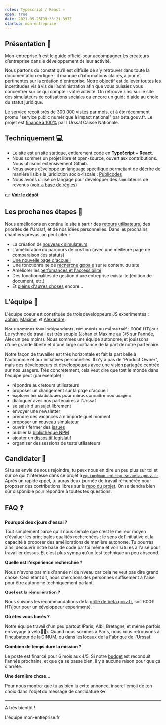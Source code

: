 ```yaml
---
roles: Typescript / React ⚛️
open: true
date: 2021-05-25T09:33:21.397Z
startup: mon-entreprise
---
```

## Présentation 📯

Mon-entreprise.fr est le guide officiel pour accompagner les créateurs d’entreprise dans le développement de leur activité.

Nous partons du constat qu’il est difficile de s’y retrouver dans toute la documentation en ligne : il manque d'informations claires, à jour et pertinentes sur la création d'entreprise. Notre objectif est de lever toutes les incertitudes vis à vis de l’administration afin que vous puissiez vous concentrer sur ce qui compte : votre activité. On retrouve ainsi sur le site des simulateurs de cotisations sociales ou encore un guide d'aide au choix du statut juridique.

Le service reçoit près de [300 000 visites par mois](https://mon-entreprise.fr/stats), et à été récemment promu "service public numérique à impact national" par beta.gouv.fr. Le projet est [financé à 100%](https://mon-entreprise.fr/budget) par l'Urssaf Caisse Nationale. 

## Techniquement 💻

* Le site est un site statique, entièrement codé en **TypeScript + React**. 
* Nous sommes un projet libre et open-source, ouvert aux contributions. Nous utilisons extensivement Github.
* Nous avons développé un language spécifique permettant de décrire de manière lisible la juridiction socio-fiscale : [Publicodes](https://publi.codes)
* Nous avons utilisé ce langage pour développer des simulateurs de revenus ([voir la base de règles](https://github.com/betagouv/mon-entreprise/tree/master/modele-social))

[👉](https://emojipedia.org/backhand-index-pointing-right/) **[Voir le dépôt](https://github.com/betagouv/mon-entreprise/)**

## Les prochaines étapes 🎯

Nous améliorions en continu le site à partir des [retours utilisateurs](https://mon-entreprise.fr/stats#demandes-utilisateurs), des priorités de l'Urssaf, et de nos idées personnelles. Dans les prochains chantiers prévus, on peut citer : 

* La création de [nouveaux simulateurs](https://https://github.com/betagouv/mon-entreprise/projects/5)
* L'amélioration du parcours de création (avec une meilleure page de comparaison des statuts)
* [Une nouvelle page d'accueil](https://github.com/betagouv/mon-entreprise/issues/1575)
* Une fonctionnalité de [recherche globale](https://github.com/betagouv/mon-entreprise/issues/769) sur le contenu du site
* Améliorer les [perfomances et l'accessibilité](https://lighthouse-dot-webdotdevsite.appspot.com//lh/html?url=https%3A%2F%2Fmon-entreprise.fr%2Fsimulateurs%2Fsalaire-brut-net)
* Des fonctionnalités de gestion d'une entreprise existante (édition de document, etc.)
* Et [pleins d'autres choses](https://github.com/betagouv/mon-entreprise/issues) encore... 

## L'équipe 👥

L'équipe coeur est constituée de trois developpeurs JS experimentés : [Johan](https://github.com/johangirod), [Maxime](https://github.com/mquandalle), et [Alexandre](https://github.com/lajarre). 

Nous sommes tous indépendants, rémunérés au mếme tarif : 600€ HT/jour. Le rythme de travail est très souple (Johan et Maxime au 3/5 sur l'année, Alex un peu moins). Nous sommes une équipe autonome, et jouissons d'une grande liberté et d'une large confiance de la part de notre partenaire.

Notre façon de travailler est très horizontale et fait la part belle à l'autonomie et aux initiatives personnelles. Il n'y a pas de "Product Owner", mais des développeurs et développeuses avec une vision partagée centrée sur nos usagers. Très concrètement, cela veut dire que tout le monde dans l'équipe peut (par exemple) : 

* répondre aux retours utilisateurs 
* proposer un changement sur la page d'accueil
* explorer les statistiques pour mieux connaître nos usagers
* dialoguer avec nos partenaires à l'Urssaf
* se saisir d'un sujet librement
* envoyer une newsletter
* prendre des vacances à n'importe quel moment
* proposer un nouveau simulateur
* ouvrir / fermer des [issues](https://github.com/betagouv/mon-entreprise/issues)
* publier la [bibliothèque NPM](https://https://github.com/betagouv/publicodes)
* ajouter un [dispositif legislatif](https://github.com/betagouv/mon-entreprise/issues/714) 
* organiser des sessions de tests utilisateurs

## Candidater 💌

Si tu as envie de nous rejoindre, tu peux nous en dire un peu plus sur toi et sur ce qui t'interesse dans ce projet à [`equipe@mon-entreprise.beta.gouv.fr`](mailto:equipe@mon-entreprise.beta.gouv.fr). Après un rapide appel, tu auras deux journée de travail rémunérée pour proposer des contributions libres sur le [repo du projet](https://github.com/betagouv/mon-entreprise). On se tiendra bien sûr disponible pour répondre à toutes tes questions.

## FAQ ❓

**Pourquoi deux jours d'essai ?**

Tout simplement parce qu'il nous semble que c'est le meilleur moyen d'évaluer les principales qualités recherchées : le sens de l'initiative et la capacité à proposer des améliorations de manière autonome. Tu pourras ainsi découvrir notre base de code par toi même et voir si tu es à l'aise pour travailler dessus. Et c'est plus sympa qu'un test technique un peu abscond.

**Quelle est l'experience recherchée ?**

Nous n'avons pas mis d'année ni de niveau car cela ne veut pas dire grand chose. Ceci étant dit, nous cherchons des personnes suffisement à l'aise pour être autonome techniquement parlant. 

**Quel est la rémunération ?**

Nous suivons les recommandations de la [grille de beta.gouv.fr](https://doc.incubateur.net/communaute/travailler-a-beta-gouv/recrutement/remuneration), soit 600€ HT/jour pour un développeur experimenté. 

**Où êtes vous basés ?**

Notre équipe travail d'un peu partout (Paris, Albi, Bretagne, et même parfois en voyage à vélo 🚵‍♀️). Quand nous sommes à Paris, nous nous retrouvons à [l'incubateur de la DINUM](https://www.openstreetmap.org/node/5266052428), ou dans les locaux de [la Fabrique de l'Urssaf](https://www.openstreetmap.org/node/2670791034).

**Combien de temps dure la mission ?**

Le poste est financé pour 6 mois aux 4/5. Si notre [budget](https://mon-entreprise.fr/budget) est reconduit l'année prochaine, et que ça se passe bien, il y a aucune raison pour que ça s'arrête.

**Une dernière chose...**

Pour nous montrer que tu as bien lu cette annonce, insère l'emoji de ton choix dans l'objet du message de candidature 👓

- - -

A très bientôt !

L'équipe mon-entreprise.fr